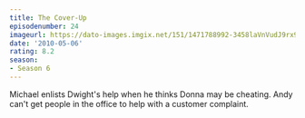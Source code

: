 ```yaml
---
title: The Cover-Up
episodenumber: 24
imageurl: https://dato-images.imgix.net/151/1471788992-3458laVnVudJ9rx9l8lZExfiidh.jpg?ixlib=rb-1.1.0&ch=DPR%2CWidth&auto=compress%2Cformat
date: '2010-05-06'
rating: 8.2
season:
- Season 6
---
```


Michael enlists Dwight's help when he thinks Donna may be cheating. Andy can't get people in the office to help with a customer complaint.